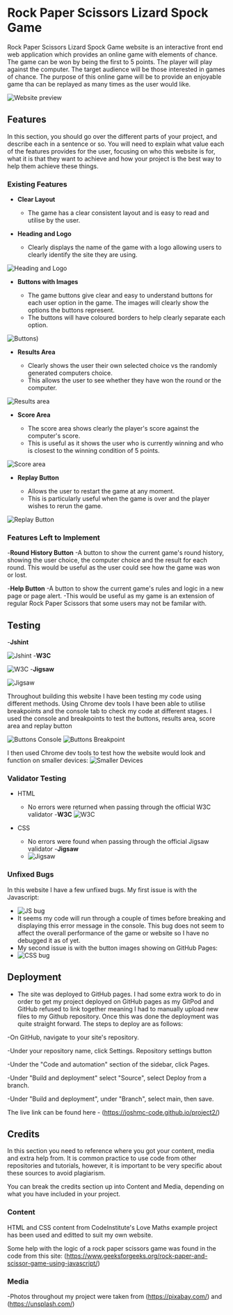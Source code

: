 # Rock Paper Scissors Lizard Spock Game

Rock Paper Scissors Lizard Spock Game website is an interactive front end web application which provides an online game with elements of chance. The game can be won by being the first to 5 points. The player will play against the computer. The target audience will be those interested in games of chance. The purpose of this online game will be to provide an enjoyable game tha can be replayed as many times as the user would like. 

![Website preview](https://i.ibb.co/SKTyDhR/sitepic.jpg)

## Features 

In this section, you should go over the different parts of your project, and describe each in a sentence or so. You will need to explain what value each of the features provides for the user, focusing on who this website is for, what it is that they want to achieve and how your project is the best way to help them achieve these things.

### Existing Features

- __Clear Layout__

  - The game has a clear consistent layout and is easy to read and utilise by the user. 

- __Heading and Logo__

  - Clearly displays the name of the game with a logo allowing users to clearly identify the site they are using. 
  
![Heading and Logo](https://i.ibb.co/CPVmWXW/headinglogo.jpg)

- __Buttons with Images__

  - The game buttons give clear and easy to understand buttons for each user option in the game. The images will clearly show the options the buttons represent. 
  - The buttons will have coloured borders to help clearly separate each option. 

![Buttons](https://i.ibb.co/3SrMkDt/buttons.jpg))

- __Results Area__

  - Clearly shows the user their own selected choice vs the randomly generated computers choice. 
  - This allows the user to see whether they have won the round or the computer. 

![Results area](https://i.ibb.co/Prw7hfK/results-area.jpg)

- __Score Area__ 

  - The score area shows clearly the player's score against the computer's score. 
  - This is useful as it shows the user who is currently winning and who is closest to the winning condition of 5 points.

![Score area](https://i.ibb.co/MN0fWW4/score-area.jpg)

- __Replay Button__

  - Allows the user to restart the game at any moment. 
  - This is particularly useful when the game is over and the player wishes to rerun the game. 

![Replay Button](https://i.ibb.co/x5hLG46/Replay-button.jpg)

### Features Left to Implement

-__Round History Button__
  -A button to show the current game's round history, showing the user choice, the computer choice and the result for each round.
  This would be useful as the user could see how the game was won or lost.

-__Help Button__
  -A button to show the current game's rules and logic in a new page or page alert.
  -This would be useful as my game is an extension of regular Rock Paper Scissors that some users may not be familar with.

## Testing 

-__Jshint__

![Jshint](https://i.ibb.co/3MKhk1V/testing-Jshint.jpg)
-__W3C__

![W3C](https://i.ibb.co/YfPPSft/testing-1.jpg)
-__Jigsaw__

![Jigsaw](https://i.ibb.co/DD5hm1X/testing-2.jpg)


Throughout building this website I have been testing my code using different methods. Using Chrome dev tools I have been able to utilise breakpoints and the console tab to check my code at different stages.
I used the console and breakpoints to test the buttons, results area, score area and replay button

![Buttons Console](https://i.ibb.co/b7KKrzP/testing-devtools.jpg)
![Buttons Breakpoint](https://i.ibb.co/R917rdh/testing-breakpoint-2.jpg)

I then used Chrome dev tools to test how the website would look and function on smaller devices:
![Smaller Devices](https://i.ibb.co/dt6qjDx/testing-screen-size.jpg)

### Validator Testing 

- HTML
  - No errors were returned when passing through the official W3C validator
  -__W3C__
  ![W3C](https://i.ibb.co/YfPPSft/testing-1.jpg)
  
- CSS
  - No errors were found when passing through the official Jigsaw validator 
  -__Jigsaw__
  - ![Jigsaw](https://i.ibb.co/DD5hm1X/testing-2.jpg)

### Unfixed Bugs

In this website I have a few unfixed bugs.
My first issue is with the Javascript:
- ![JS bug](https://i.ibb.co/SV5z4RQ/testing-js-error.jpg)
- It seems my code will run through a couple of times before breaking and displaying this error message in the console. This bug does not seem to affect the overall performance of the game or website so I have no debugged it as of yet.
- My second issue is with the button images showing on GitHub Pages:
- ![CSS bug](https://i.ibb.co/fSJncH3/testing-css-error.jpg) 

## Deployment

- The site was deployed to GitHub pages. I had some extra work to do in order to get my project deployed on GitHub pages as my GitPod and GitHub refused to link together meaning I had to manually upload new files to my Github repository. Once this was done the deployment was quite straight forward. The steps to deploy are as follows: 

-On GitHub, navigate to your site's repository.

-Under your repository name, click  Settings.
Repository settings button

-Under the "Code and automation" section of the sidebar, click  Pages.

-Under "Build and deployment"  select "Source", select Deploy from a branch.

-Under "Build and deployment", under "Branch", select main, then save. 

The live link can be found here - (https://joshmc-code.github.io/project2/)




## Credits 

In this section you need to reference where you got your content, media and extra help from. It is common practice to use code from other repositories and tutorials, however, it is important to be very specific about these sources to avoid plagiarism. 

You can break the credits section up into Content and Media, depending on what you have included in your project. 

### Content 
HTML and CSS content from CodeInstitute's Love Maths example project has been used and editted to suit my own website.

Some help with the logic of a rock paper scissors game was found in the code from this site: (https://www.geeksforgeeks.org/rock-paper-and-scissor-game-using-javascript/)

### Media

-Photos throughout my project were taken from (https://pixabay.com/) and (https://unsplash.com/)
